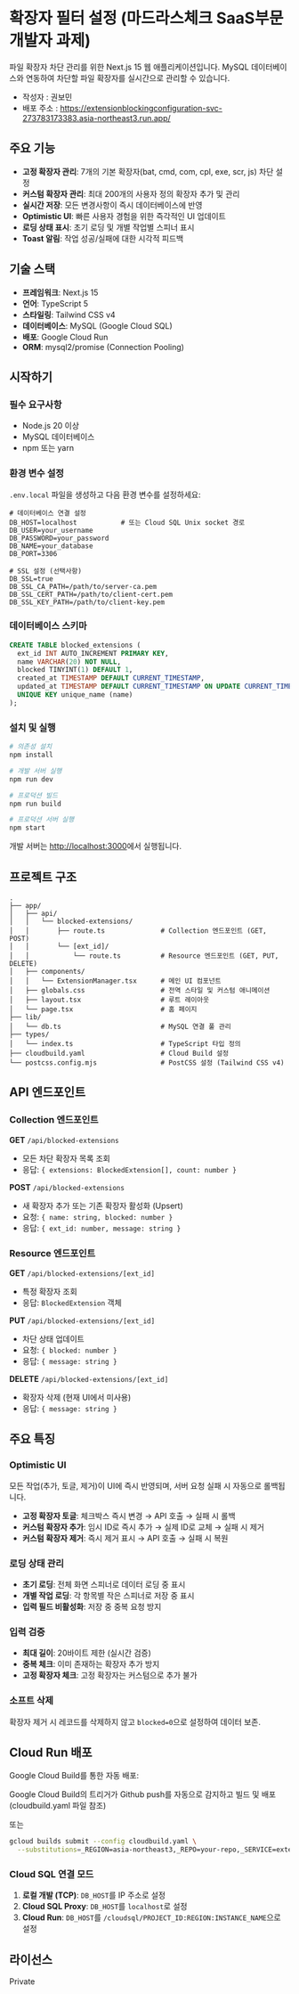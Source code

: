 # 확장자 필터 설정 (마드라스체크 SaaS부문 개발자 과제)

파일 확장자 차단 관리를 위한 Next.js 15 웹 애플리케이션입니다. MySQL 데이터베이스와 연동하여 차단할 파일 확장자를 실시간으로 관리할 수 있습니다.

- 작성자 : 권보민
- 배포 주소 : https://extensionblockingconfiguration-svc-273783173383.asia-northeast3.run.app/

## 주요 기능

- **고정 확장자 관리**: 7개의 기본 확장자(bat, cmd, com, cpl, exe, scr, js) 차단 설정
- **커스텀 확장자 관리**: 최대 200개의 사용자 정의 확장자 추가 및 관리
- **실시간 저장**: 모든 변경사항이 즉시 데이터베이스에 반영
- **Optimistic UI**: 빠른 사용자 경험을 위한 즉각적인 UI 업데이트
- **로딩 상태 표시**: 초기 로딩 및 개별 작업별 스피너 표시
- **Toast 알림**: 작업 성공/실패에 대한 시각적 피드백

## 기술 스택

- **프레임워크**: Next.js 15
- **언어**: TypeScript 5
- **스타일링**: Tailwind CSS v4
- **데이터베이스**: MySQL (Google Cloud SQL)
- **배포**: Google Cloud Run
- **ORM**: mysql2/promise (Connection Pooling)

## 시작하기

### 필수 요구사항

- Node.js 20 이상
- MySQL 데이터베이스
- npm 또는 yarn

### 환경 변수 설정

`.env.local` 파일을 생성하고 다음 환경 변수를 설정하세요:

```env
# 데이터베이스 연결 설정
DB_HOST=localhost           # 또는 Cloud SQL Unix socket 경로
DB_USER=your_username
DB_PASSWORD=your_password
DB_NAME=your_database
DB_PORT=3306

# SSL 설정 (선택사항)
DB_SSL=true
DB_SSL_CA_PATH=/path/to/server-ca.pem
DB_SSL_CERT_PATH=/path/to/client-cert.pem
DB_SSL_KEY_PATH=/path/to/client-key.pem
```

### 데이터베이스 스키마

```sql
CREATE TABLE blocked_extensions (
  ext_id INT AUTO_INCREMENT PRIMARY KEY,
  name VARCHAR(20) NOT NULL,
  blocked TINYINT(1) DEFAULT 1,
  created_at TIMESTAMP DEFAULT CURRENT_TIMESTAMP,
  updated_at TIMESTAMP DEFAULT CURRENT_TIMESTAMP ON UPDATE CURRENT_TIMESTAMP,
  UNIQUE KEY unique_name (name)
);
```

### 설치 및 실행

```bash
# 의존성 설치
npm install

# 개발 서버 실행
npm run dev

# 프로덕션 빌드
npm run build

# 프로덕션 서버 실행
npm start
```

개발 서버는 [http://localhost:3000](http://localhost:3000)에서 실행됩니다.

## 프로젝트 구조

```
.
├── app/
│   ├── api/
│   │   └── blocked-extensions/
│   │       ├── route.ts              # Collection 엔드포인트 (GET, POST)
│   │       └── [ext_id]/
│   │           └── route.ts          # Resource 엔드포인트 (GET, PUT, DELETE)
│   ├── components/
│   │   └── ExtensionManager.tsx      # 메인 UI 컴포넌트
│   ├── globals.css                   # 전역 스타일 및 커스텀 애니메이션
│   ├── layout.tsx                    # 루트 레이아웃
│   └── page.tsx                      # 홈 페이지
├── lib/
│   └── db.ts                         # MySQL 연결 풀 관리
├── types/
│   └── index.ts                      # TypeScript 타입 정의
├── cloudbuild.yaml                   # Cloud Build 설정
└── postcss.config.mjs                # PostCSS 설정 (Tailwind CSS v4)
```

## API 엔드포인트

### Collection 엔드포인트

**GET** `/api/blocked-extensions`
- 모든 차단 확장자 목록 조회
- 응답: `{ extensions: BlockedExtension[], count: number }`

**POST** `/api/blocked-extensions`
- 새 확장자 추가 또는 기존 확장자 활성화 (Upsert)
- 요청: `{ name: string, blocked: number }`
- 응답: `{ ext_id: number, message: string }`

### Resource 엔드포인트

**GET** `/api/blocked-extensions/[ext_id]`
- 특정 확장자 조회
- 응답: `BlockedExtension` 객체

**PUT** `/api/blocked-extensions/[ext_id]`
- 차단 상태 업데이트
- 요청: `{ blocked: number }`
- 응답: `{ message: string }`

**DELETE** `/api/blocked-extensions/[ext_id]`
- 확장자 삭제 (현재 UI에서 미사용)
- 응답: `{ message: string }`

## 주요 특징

### Optimistic UI

모든 작업(추가, 토글, 제거)이 UI에 즉시 반영되며, 서버 요청 실패 시 자동으로 롤백됩니다.

- **고정 확장자 토글**: 체크박스 즉시 변경 → API 호출 → 실패 시 롤백
- **커스텀 확장자 추가**: 임시 ID로 즉시 추가 → 실제 ID로 교체 → 실패 시 제거
- **커스텀 확장자 제거**: 즉시 제거 표시 → API 호출 → 실패 시 복원

### 로딩 상태 관리

- **초기 로딩**: 전체 화면 스피너로 데이터 로딩 중 표시
- **개별 작업 로딩**: 각 항목별 작은 스피너로 저장 중 표시
- **입력 필드 비활성화**: 저장 중 중복 요청 방지

### 입력 검증

- **최대 길이**: 20바이트 제한 (실시간 검증)
- **중복 체크**: 이미 존재하는 확장자 추가 방지
- **고정 확장자 체크**: 고정 확장자는 커스텀으로 추가 불가

### 소프트 삭제

확장자 제거 시 레코드를 삭제하지 않고 `blocked=0`으로 설정하여 데이터 보존.

## Cloud Run 배포

Google Cloud Build를 통한 자동 배포:

Google Cloud Build의 트리거가 Github push를 자동으로 감지하고 빌드 및 배포 (cloudbuild.yaml 파일 참조)

또는

```bash
gcloud builds submit --config cloudbuild.yaml \
  --substitutions=_REGION=asia-northeast3,_REPO=your-repo,_SERVICE=extension-filter,_CLOUD_SQL_CONNECTION=your-connection-string,_DB_PASSWORD_SECRET=projects/PROJECT_ID/secrets/db-password/versions/latest
```

### Cloud SQL 연결 모드

1. **로컬 개발 (TCP)**: `DB_HOST`를 IP 주소로 설정
2. **Cloud SQL Proxy**: `DB_HOST`를 `localhost`로 설정
3. **Cloud Run**: `DB_HOST`를 `/cloudsql/PROJECT_ID:REGION:INSTANCE_NAME`으로 설정

## 라이선스

Private